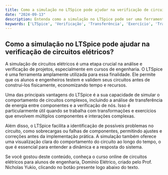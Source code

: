 ```yaml
---
title: Como a simulação no LTSpice pode ajudar na verificação de circuitos elétricos?
date: "2024-09-13"
description: Entenda como a simulação no LTSpice pode ser uma ferramenta poderosa para a verificação e análise de circuitos elétricos.
keywords: ['LTSpice', 'Verificação', 'Transferência', 'Exercício', 'Transformação', 'simulação', 'Nó']
---
```


## Como a simulação no LTSpice pode ajudar na verificação de circuitos elétricos?

A simulação de circuitos elétricos é uma etapa crucial na análise e verificação de projetos, especialmente em cursos de engenharia. O LTSpice é uma ferramenta amplamente utilizada para essa finalidade. Ele permite que os alunos e engenheiros testem e validem seus circuitos antes de construí-los fisicamente, economizando tempo e recursos.

Uma das principais vantagens do LTSpice é a sua capacidade de simular o comportamento de circuitos complexos, incluindo a análise de transferência de energia entre componentes e a verificação de nós. Isso é particularmente útil quando se trabalha com transformações e exercícios que envolvem múltiplos componentes e interações complexas.

Além disso, o LTSpice facilita a identificação de possíveis problemas no circuito, como sobrecargas ou falhas de componentes, permitindo ajustes e correções antes da implementação prática. A simulação também oferece uma visualização clara do comportamento do circuito ao longo do tempo, o que é essencial para entender a dinâmica e a resposta do sistema.

Se você gostou deste conteúdo, conheça o curso online de circuitos elétricos para alunos de engenharia, Domínio Elétrico, criado pelo Prof. Nicholas Yukio, clicando no botão presente logo abaixo do texto.